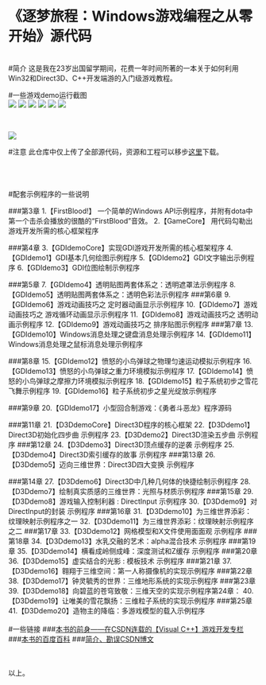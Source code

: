 《逐梦旅程：Windows游戏编程之从零开始》源代码
===============================
<BR>
#简介
这是我在23岁出国留学期间，花费一年时间所著的一本关于如何利用Win32和Direct3D、C++开发端游的入门级游戏教程。
    
#一些游戏demo运行截图
<br>
![](http://img.blog.csdn.net/20131021011428343?watermark/2/text/aHR0cDovL2Jsb2cuY3Nkbi5uZXQvcG9lbV9xaWFubW8=/font/5a6L5L2T/fontsize/400/fill/I0JBQkFCMA==/dissolve/70/gravity/SouthEast)
![](http://img.blog.csdn.net/20131021011222000?watermark/2/text/aHR0cDovL2Jsb2cuY3Nkbi5uZXQvcG9lbV9xaWFubW8=/font/5a6L5L2T/fontsize/400/fill/I0JBQkFCMA==/dissolve/70/gravity/SouthEast)
![](http://img.blog.csdn.net/20131021011251062?watermark/2/text/aHR0cDovL2Jsb2cuY3Nkbi5uZXQvcG9lbV9xaWFubW8=/font/5a6L5L2T/fontsize/400/fill/I0JBQkFCMA==/dissolve/70/gravity/SouthEast)
![](http://img.blog.csdn.net/20131021012735937?watermark/2/text/aHR0cDovL2Jsb2cuY3Nkbi5uZXQvcG9lbV9xaWFubW8=/font/5a6L5L2T/fontsize/400/fill/I0JBQkFCMA==/dissolve/70/gravity/SouthEast)
![](http://img.blog.csdn.net/20131021011652125?watermark/2/text/aHR0cDovL2Jsb2cuY3Nkbi5uZXQvcG9lbV9xaWFubW8=/font/5a6L5L2T/fontsize/400/fill/I0JBQkFCMA==/dissolve/70/gravity/SouthEast)
![](http://img.blog.csdn.net/20131021011504062?watermark/2/text/aHR0cDovL2Jsb2cuY3Nkbi5uZXQvcG9lbV9xaWFubW8=/font/5a6L5L2T/fontsize/400/fill/I0JBQkFCMA==/dissolve/70/gravity/SouthEast)


<br>

![](http://img.blog.csdn.net/20131021011518875?watermark/2/text/aHR0cDovL2Jsb2cuY3Nkbi5uZXQvcG9lbV9xaWFubW8=/font/5a6L5L2T/fontsize/400/fill/I0JBQkFCMA==/dissolve/70/gravity/SouthEast)


#注意
此仓库中仅上传了全部源代码，资源和工程可以移步[这里](http://pan.baidu.com/s/13PVB3)下载。<br>
<br><br><br>
    
#配套示例程序的一些说明

###第3章
    1.【FirstBlood!】 一个简单的Windows API示例程序，并附有dota中第一个击杀会播放的很酷的“FirstBlood”音效。
    2.【GameCore】 用代码勾勒出游戏开发所需的核心框架程序
 
###第4章
    3.【GDIdemoCore】实现GDI游戏开发所需的核心框架程序
    4.【GDIdemo1】GDI基本几何绘图示例程序
    5.【GDIdemo2】GDI文字输出示例程序
    6.【GDIdemo3】GDI位图绘制示例程序

###第5章
    7.【GDIdemo4】透明贴图两套体系之：透明遮罩法示例程序
    8.【GDIdemo5】透明贴图两套体系之：透明色彩法示例程序
###第6章
    9.【GDIdemo6】游戏动画技巧之 定时器动画显示示例程序
    10.【GDIdemo7】游戏动画技巧之 游戏循环动画显示示例程序
    11.【GDIdemo8】游戏动画技巧之 透明动画示例程序
    12.【GDIdemo9】游戏动画技巧之 排序贴图示例程序
###第7章
    13.【GDIdemo10】Windows消息处理之键盘消息处理示例程序
    14.【GDIdemo11】Windows消息处理之鼠标消息处理示例程序

###第8章
    15.【GDIdemo12】愤怒的小鸟弹球之物理匀速运动模拟示例程序
    16.【GDIdemo13】愤怒的小鸟弹球之重力环境模拟示例程序
    17.【GDIdemo14】愤怒的小鸟弹球之摩擦力环境模拟示例程序
    18.【GDIdemo15】粒子系统初步之雪花飞舞示例程序
    19.【GDIdemo16】粒子系统初步之星光绽放示例程序
 
###第9章
    20.【GDIdemo17】小型回合制游戏：《勇者斗恶龙》程序源码
 
###第11章
    21.【D3DdemoCore】Direct3D程序的核心框架
    22.【D3Ddemo1】Direct3D初始化四步曲 示例程序
    23.【D3Ddemo2】Direct3D渲染五步曲 示例程序
###第12章
    24.【D3Ddemo3】Direct3D顶点缓存的逆袭 示例程序
    25.【D3Ddemo4】Direct3D索引缓存的故事 示例程序
###第13章
    26.【D3Ddemo5】迈向三维世界：Direct3D四大变换 示例程序
 
###第14章
    27.【D3Ddemo6】Direct3D中几种几何体的快捷绘制示例程序
    28.【D3Ddemo7】绘制真实质感的三维世界：光照与材质示例程序
###第15章
    29.【D3Ddemo8】游戏输入控制利器 : DirectInput 示例程序
    30.【D3Ddemo9】对DirectInput的封装 示例程序
###第16章
    31.【D3Ddemo10】为三维世界添彩：纹理映射示例程序之一
    32.【D3Ddemo11】为三维世界添彩：纹理映射示例程序之二
###第17章
    33.【D3Ddemo12】网格模型和X文件使用面面观 示例程序
###第18章
    34.【D3Ddemo13】水乳交融的艺术：alpha混合技术 示例程序
###第19章
    35.【D3Ddemo14】横看成岭侧成峰：深度测试和Z缓存 示例程序
###第20章
    36.【D3Ddemo15】虚实结合的光影 : 模板技术 示例程序
###第21章
    37.【D3Ddemo16】翱翔于三维空间：第一人称摄像机的实现示例程序
###第22章
    38.【D3Ddemo17】钟灵毓秀的世界：三维地形系统的实现示例程序
###第23章
    39.【D3Ddemo18】向碧蓝的苍穹致敬：三维天空的实现示例程序第24章：
    40.【D3Ddemo19】让唯美的雪花飘扬：三维粒子系统的实现示例程序
###第25章
    41.【D3Ddemo20】造物主的降临：多游戏模型的载入示例程序
<br>
<br>
#一些链接
###[本书的前身——在CSDN连载的【Visual C++】游戏开发专栏](http://blog.csdn.net/column/details/vc-game-programming.html "悬停显示")  
###[本书的百度百科](http://baike.baidu.com/link?url=poL_81VLebCBK-7xuXqnPkeqLpgJvKNLYBHSpIoUQC837z7DG3ivMddMOKFmrZnb48woEYpFEj2XZwkMvM5m5q "悬停显示")
###[简介、勘误CSDN博文](http://blog.csdn.net/poem_qianmo/article/details/12895487 "悬停显示")  
<br>

<br>
以上。


